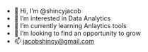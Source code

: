 - 👋 Hi, I’m @shincyjacob
- 👀 I’m interested in Data Analytics
- 🌱 I’m currently learning Anlaytics tools
- 💞️ I’m looking to find an opportunity to grow
- 📫 jacobshincy@gmail.com

<!---
shincyjacob/shincyjacob is a ✨ special ✨ repository because its `README.md` (this file) appears on your GitHub profile.
You can click the Preview link to take a look at your changes.
--->
